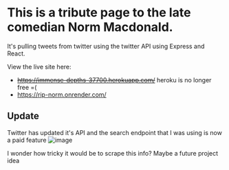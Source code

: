 # This is a tribute page to the late comedian Norm Macdonald. 

It's pulling tweets from twitter using the twitter API using Express and React.

View the live site here: 
- ~~https://immense-depths-37700.herokuapp.com/~~ heroku is no longer free =(
- https://rip-norm.onrender.com/


## Update
Twitter has updated it's API and the search endpoint that I was using is now a paid feature
![image](https://github.com/CapSap/norm-tribute/assets/23469082/cf8eb49f-16bc-417a-8989-c62b6dd2fa35)

I wonder how tricky it would be to scrape this info? Maybe a future project idea
